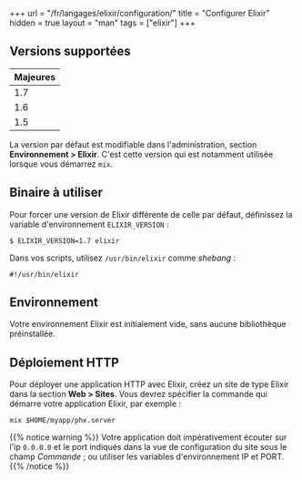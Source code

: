 +++
url = "/fr/langages/elixir/configuration/"
title = "Configurer Elixir"
hidden = true
layout = "man"
tags = ["elixir"]
+++

## Versions supportées

| Majeures |
|----------|
| 1.7      |
| 1.6      |
| 1.5      |

La version par défaut est modifiable dans l'administration, section **Environnement > Elixir**. C'est cette version qui est notamment utilisée lorsque vous démarrez `mix`.

## Binaire à utiliser

Pour forcer une version de Elixir différente de celle par défaut, définissez la variable d'environnement `ELIXIR_VERSION` :

```
$ ELIXIR_VERSION=1.7 elixir
```

Dans vos scripts, utilisez `/usr/bin/elixir` comme *shebang* :

```
#!/usr/bin/elixir
```

## Environnement

Votre environnement Elixir est initialement vide, sans aucune bibliothèque préinstallée.

## Déploiement HTTP

Pour déployer une application HTTP avec Elixir, créez un site de type Elixir dans la section **Web > Sites**. Vous devrez spécifier la commande qui démarre votre application Elixir, par exemple :

```
mix $HOME/myapp/phx.server
```

{{% notice warning %}}
Votre application doit impérativement écouter sur l'ip `0.0.0.0` et le port indiqués dans la vue de configuration du site sous le champ *Commande* ; ou utiliser les variables d'environnement IP et PORT.
{{% /notice %}}
